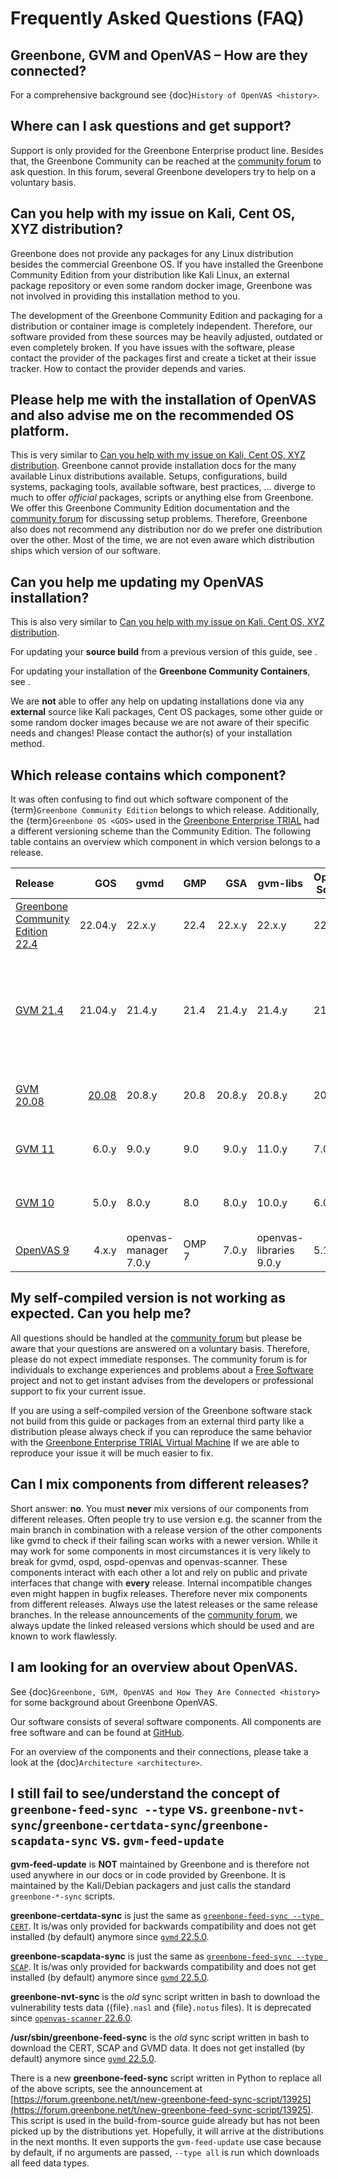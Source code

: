 # Frequently Asked Questions (FAQ)

## Greenbone, GVM and OpenVAS – How are they connected?

For a comprehensive background see {doc}`History of OpenVAS <history>`.

## Where can I ask questions and get support?

Support is only provided for the Greenbone Enterprise product line.
Besides that, the Greenbone Community can be reached at the [community forum]
to ask question. In this forum, several Greenbone developers try to help on a
voluntary basis.

## Can you help with my issue on Kali, Cent OS, XYZ distribution?

Greenbone does not provide any packages for any Linux distribution besides the
commercial Greenbone OS. If you have installed the Greenbone Community Edition
from your distribution like Kali Linux, an external package repository
or even some random docker image, Greenbone was not involved in providing this
installation method to you.

The development of the Greenbone Community Edition and packaging for a
distribution or container image is completely independent. Therefore, our
software provided from these sources may be heavily adjusted, outdated or even
completely broken. If you have issues with the software, please contact the
provider of the packages first and create a ticket at their issue tracker. How
to contact the provider depends and varies.

## Please help me with the installation of OpenVAS and also advise me on the recommended OS platform.

This is very similar to [Can you help with my issue on Kali, Cent OS, XYZ distribution](#can-you-help-with-my-issue-on-kali-cent-os-xyz-distribution).
Greenbone cannot provide installation docs for the many available Linux
distributions available. Setups, configurations, build systems, packaging tools,
available software, best practices, ... diverge to much to offer *official*
packages, scripts or anything else from Greenbone. We offer this Greenbone Community Edition
documentation and the [community forum] for discussing setup problems. Therefore,
Greenbone also does not recommend any distribution nor do we prefer one
distribution over the other. Most of the time, we are not even aware which
distribution ships which version of our software.

## Can you help me updating my OpenVAS installation?

This is also very similar to [Can you help with my issue on Kali, Cent OS, XYZ distribution](#can-you-help-with-my-issue-on-kali-cent-os-xyz-distribution).

For updating your **source build** from a previous version of this guide, see [](./22.4/source-build/workflows.md#updating-to-newer-releases).

For updating your installation of the **Greenbone Community Containers**, see
[](./22.4/container/workflows.md#updating-the-greenbone-community-containers).

We are **not** able to offer any help on updating installations done via any
**external** source like Kali packages, Cent OS packages, some other guide or
some random docker images because we are not aware of their specific needs and
changes! Please contact the author(s) of your installation method.

## Which release contains which component?

It was often confusing to find out which software component of the
{term}`Greenbone Community Edition` belongs to which release. Additionally, the
{term}`Greenbone OS <GOS>` used in the [Greenbone Enterprise TRIAL](https://www.greenbone.net/en/testnow/)
had a different versioning scheme than the Community Edition. The following
table contains an overview which component in which version belongs to a
release.

| Release | GOS | gvmd | GMP | GSA  | gvm-libs | OpenVAS Scanner | Notus Scanner | Status | Release Date |
|:--------|----:|------|-----|-----:|----------|-----------------|:-------------:|:------:|--------------|
| [Greenbone Community Edition 22.4](https://forum.greenbone.net/t/greenbone-community-edition-22-4-stable-initial-release-2022-07-25/12638) | 22.04.y | 22.x.y | 22.4 | 22.x.y | 22.x.y | 22.x.y | 22.x.y | stable | 2022-07-25 |
| [GVM 21.4](https://forum.greenbone.net/t/gvm-21-04-stable-initial-release-2021-04-16/8942) | 21.04.y | 21.4.y | 21.4 | 21.4.y | 21.4.y | 21.4.y | - | end-of-life ([Community Edition: since 2023-01-17](https://forum.greenbone.net/t/greenbone-community-edition-21-04-end-of-life/13837), [GOS: since 2023-04-03](https://forum.greenbone.net/t/greenbone-os-21-04-retired-final-patch-level-gos-21-04-26/14365)) | 2021-04-16 |
| [GVM 20.08](https://forum.greenbone.net/t/gvm-20-08-stable-initial-release-2020-08-12/6312) | [20.08](https://forum.greenbone.net/t/greenbone-os-20-08-0-released/6535) | 20.8.y | 20.8 | 20.8.y | 20.8.y | 20.8.y | - | end-of-life (since 2021-12-02) | 2020-08-12 |
| [GVM 11](https://forum.greenbone.net/t/gvm-11-stable-initial-release-2019-10-14/3674) | 6.0.y | 9.0.y | 9.0 | 9.0.y | 11.0.y | 7.0.y | - |end-of-life (since 2020-12-31) | 2019-10-14 |
| [GVM 10](https://forum.greenbone.net/t/gvm-10-old-stable-initial-release-2019-04-05/208) | 5.0.y | 8.0.y | 8.0 | 8.0.y | 10.0.y | 6.0.y | - | end-of-life (since 2020-12-31) | 2019-04-05 |
| [OpenVAS  9](https://forum.greenbone.net/t/gvm-9-end-of-life-initial-release-2017-03-07/211) | 4.x.y | openvas-manager 7.0.y | OMP 7 | 7.0.y | openvas-libraries 9.0.y | 5.1.y | - | end-of-life | 2017-03-07 |

## My self-compiled version is not working as expected. Can you help me?

All questions should be handled at the [community forum]
but please be aware that your questions are answered on a voluntary basis. Therefore,
please do not expect immediate responses. The community forum is for individuals
to exchange experiences and problems about a [Free Software](https://en.wikipedia.org/wiki/Free_software)
project and not to get instant advises from the developers or professional
support to fix your current issue.

If you are using a self-compiled version of the Greenbone software stack not build from this
guide or packages from an external third party like a distribution please always
check if you can reproduce the same behavior with the [Greenbone Enterprise TRIAL Virtual Machine](https://www.greenbone.net/en/testnow/)
If we are able to reproduce your issue it will be much easier to fix.

## Can I mix components from different releases?

Short answer: **no**. You must **never** mix versions of our components from
different releases. Often people try to use version e.g. the scanner from the
main branch in combination with a release version of the other components like
gvmd to check if their failing scan works with a newer version. While it may
work for some components in most circumstances it is very likely to break for
gvmd, ospd, ospd-openvas and openvas-scanner. These components interact with
each other a lot and rely on public and private interfaces that change with
**every** release. Internal incompatible changes even might happen in bugfix
releases. Therefore never mix components from different releases. Always use the
latest releases or the same release branches. In the release announcements of
the [community forum], we always update the linked released versions which should
be used and are known to work flawlessly.

## I am looking for an overview about OpenVAS.

See {doc}`Greenbone, GVM, OpenVAS and How They Are Connected <history>` for some
background about Greenbone OpenVAS.

Our software consists of several software components. All components
are free software and can be found at [GitHub](https://github.com/greenbone/).

For an overview of the components and their connections, please take a look at
the {doc}`Architecture <architecture>`.

[community forum]: https://forum.greenbone.net

## I still fail to see/understand the concept of `greenbone-feed-sync --type` vs. `greenbone-nvt-sync`/`greenbone-certdata-sync`/`greenbone-scapdata-sync` vs. `gvm-feed-update`

**gvm-feed-update** is **NOT** maintained by Greenbone and is therefore not used
anywhere in our docs or in code provided by Greenbone. It is maintained by the
Kali/Debian packagers and just calls the standard `greenbone-*-sync` scripts.

**greenbone-certdata-sync** is just the same as [`greenbone-feed-sync --type CERT`](https://github.com/greenbone/gvmd/blob/v22.5.0/tools/greenbone-certdata-sync.in).
It is/was only provided for backwards compatibility and does not get installed
(by default) anymore since [`gvmd` 22.5.0](https://github.com/greenbone/gvmd/releases/tag/v22.5.0).

**greenbone-scapdata-sync** is just the same as [`greenbone-feed-sync --type SCAP`](https://github.com/greenbone/gvmd/blob/v22.5.0/tools/greenbone-scapdata-sync.in).
 It is/was only provided for backwards compatibility and does not get installed
 (by default) anymore since [`gvmd` 22.5.0](https://github.com/greenbone/gvmd/releases/tag/v22.5.0).

**greenbone-nvt-sync** is the *old* sync script written in bash to download the
vulnerability tests data ({file}`.nasl` and {file}`.notus` files). It is deprecated since
[`openvas-scanner` 22.6.0](https://github.com/greenbone/openvas-scanner/releases/tag/v22.6.0).

**/usr/sbin/greenbone-feed-sync** is the *old* sync script written in bash to
download the CERT, SCAP and GVMD data. It does not get installed
(by default) anymore since [`gvmd` 22.5.0](https://github.com/greenbone/gvmd/releases/tag/v22.5.0).

There is a new **greenbone-feed-sync** script written in Python to replace all
of the above scripts, see the announcement at [https://forum.greenbone.net/t/new-greenbone-feed-sync-script/13925](https://forum.greenbone.net/t/new-greenbone-feed-sync-script/13925).
This script is used in the build-from-source guide already but has not been
picked up by the distributions yet. Hopefully, it will arrive at the
distributions in the next months. It even supports the `gvm-feed-update` use
case because by default, if no arguments are passed, `--type all` is run which
downloads all feed data types.
